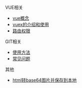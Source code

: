 VUE相关
  * [vue概念](vue/concept)
  * [vuex的介绍和使用](vue/vuex)
  * [路由权限](vue/permissions)
  
GIT相关
  * [使用方法](git/employ)
  * [常见问题](git/problems)

其他
  * [html转base64图片并保存到本地](others/saveimage)